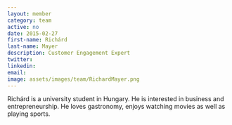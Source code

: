 ```yaml
---
layout: member
category: team
active: no
date: 2015-02-27
first-name: Richárd
last-name: Mayer
description: Customer Engagement Expert
twitter:
linkedin:
email:
image: assets/images/team/RichardMayer.png
---
```

Richárd is a university student in Hungary. He is interested in business and entrepreneurship. He loves gastronomy, enjoys watching movies as well as playing sports.
